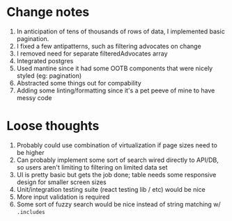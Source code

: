 # Change notes

1. In anticipation of tens of thousands of rows of data, I implemented basic pagination.
2. I fixed a few antipatterns, such as filtering advocates on change
3. I removed need for separate filteredAdvocates array
4. Integrated postgres
5. Used mantine since it had some OOTB components that were nicely styled (eg: pagination)
6. Abstracted some things out for compability
7. Adding some linting/formatting since it's a pet peeve of mine to have messy code

# Loose thoughts

1. Probably could use combination of virtualization if page sizes need to be higher
2. Can probably implement some sort of search wired directly to API/DB, so users aren't limiting to filtering on limited data set
3. UI is pretty basic but gets the job done; table needs some responsive design for smaller screen sizes
4. Unit/integration testing suite (react testing lib / etc) would be nice
5. More input validation is required
6. Some sort of fuzzy search would be nice instead of string matching w/ `.includes`
